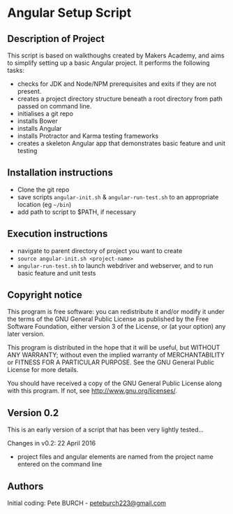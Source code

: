 Angular Setup Script
==================
Description of Project
----------------------
This script is based on walkthoughs created by Makers Academy, and aims to simplify setting up a basic Angular project.
It performs the following tasks:
- checks for JDK and Node/NPM prerequisites and exits if they are not present.
- creates a project directory structure beneath a root directory from path passed on command line.
- initialises a git repo
- installs Bower
- installs Angular
- installs Protractor and Karma testing frameworks
- creates a skeleton Angular app that demonstrates basic feature and unit testing

Installation instructions
-------------------------
- Clone the git repo
- save scripts `angular-init.sh`  & `angular-run-test.sh` to an appropriate location (eg `~/bin`)
- add path to script to $PATH, if necessary

Execution instructions
----------------------
- navigate to parent directory of project you want to create
- `source angular-init.sh <project-name>`
- `angular-run-test.sh` to launch webdriver and webserver, and to run basic feature and unit tests

Copyright notice
----------------
This program is free software: you can redistribute it and/or modify it under the terms of the GNU General Public License as published by the Free Software Foundation, either version 3 of the License, or (at your option) any later version.

This program is distributed in the hope that it will be useful, but WITHOUT ANY WARRANTY; without even the implied warranty of MERCHANTABILITY or FITNESS FOR A PARTICULAR PURPOSE.  See the GNU General Public License for more details.

You should have received a copy of the GNU General Public License along with this program.  If not, see <http://www.gnu.org/licenses/>.

Version 0.2
-----------
This is an early version of a script that has been very lightly tested...

Changes in v0.2: 22 April 2016
- project files and angular elements are named from the project name entered on the command line


Authors
-------
Initial coding: Pete BURCH - peteburch223@gmail.com
